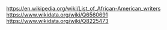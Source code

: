 https://en.wikipedia.org/wiki/List_of_African-American_writers
https://www.wikidata.org/wiki/Q6560691
https://www.wikidata.org/wiki/Q8225473